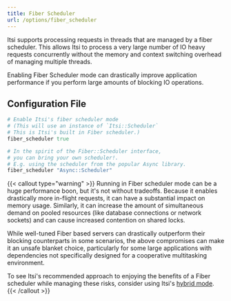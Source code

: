 ```yaml
---
title: Fiber Scheduler
url: /options/fiber_scheduler
---
```

Itsi supports processing requests in threads that are managed by a fiber scheduler.
This allows Itsi to process a very large number of IO heavy requests concurrently without the memory and context switching overhead of managing multiple threads.

Enabling Fiber Scheduler mode can drastically improve application performance if you perform large amounts of blocking IO operations.


## Configuration File
```ruby {filename="Itsi.rb"}
# Enable Itsi's fiber scheduler mode
# (This will use an instance of `Itsi::Scheduler`
# This is Itsi's built in Fiber scheduler.)
fiber_scheduler true
```

```ruby {filename="Itsi.rb"}
# In the spirit of the Fiber::Scheduler interface,
# you can bring your own scheduler!.
# E.g. using the scheduler from the popular Async library.
fiber_scheduler "Async::Scheduler"
```

{{< callout type="warning" >}}
Running in Fiber scheduler mode can be a huge performance boon, but it's not without tradeoffs. Because it enables drastically more in-flight requests,
it can have a substantial impact on memory usage. Similarly, it can increase the amount of simultaneous demand on pooled resources (like database connections or network sockets)
and can cause increased contention on shared locks.

While well-tuned Fiber based servers can drastically outperform their blocking counterparts in some scenarios, the above compromises can make it an unsafe blanket choice, particularly for some large applications with dependencies not specifically designed for a cooperative multitasking environment.

To see Itsi's recommended approach to enjoying the benefits of a Fiber scheduler while managing these risks, consider using Itsi's [hybrid mode](/options/scheduler_threads).
{{< /callout >}}
